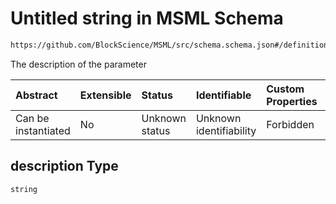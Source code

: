 # Untitled string in MSML Schema

```txt
https://github.com/BlockScience/MSML/src/schema.schema.json#/definitions/ParameterElement/properties/description
```

The description of the parameter

| Abstract            | Extensible | Status         | Identifiable            | Custom Properties | Additional Properties | Access Restrictions | Defined In                                                                                    |
| :------------------ | :--------- | :------------- | :---------------------- | :---------------- | :-------------------- | :------------------ | :-------------------------------------------------------------------------------------------- |
| Can be instantiated | No         | Unknown status | Unknown identifiability | Forbidden         | Allowed               | none                | [schema.schema.json\*](../../out/math_spec_mapping/schema.schema.json "open original schema") |

## description Type

`string`
